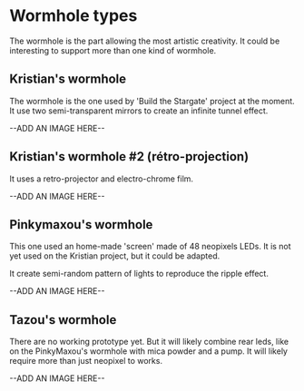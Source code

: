 # Wormhole types

The wormhole is the part allowing the most artistic creativity. 
It could be interesting to support more than one kind of wormhole.

## Kristian's wormhole

The wormhole is the one used by 'Build the Stargate' project at the moment. 
It use two semi-transparent mirrors to create an infinite tunnel effect. 

--ADD AN IMAGE HERE--

## Kristian's wormhole #2 (rétro-projection) 

It uses a retro-projector and electro-chrome film.

--ADD AN IMAGE HERE--

## Pinkymaxou's wormhole 

This one used an home-made 'screen' made of 48 neopixels LEDs.
It is not yet used on the Kristian project, but it could be adapted. 

It create semi-random pattern of lights to reproduce the ripple effect. 

--ADD AN IMAGE HERE--

## Tazou's wormhole

There are no working prototype yet. But it will likely combine rear leds, like on the PinkyMaxou's wormhole with mica powder and a pump. 
It will likely require more than just neopixel to works.

--ADD AN IMAGE HERE--
